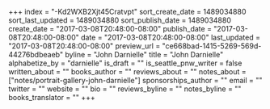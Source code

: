 +++
index = "-Kd2WXB2Xjt45Cratvpt"
sort_create_date = 1489034880
sort_last_updated = 1489034880
sort_publish_date = 1489034880
create_date = "2017-03-08T20:48:00-08:00"
publish_date = "2017-03-08T20:48:00-08:00"
date = "2017-03-08T20:48:00-08:00"
last_updated = "2017-03-08T20:48:00-08:00"
preview_url = "ce668bad-1415-5269-569d-44276bdbeaeb"
byline = "John Darnielle"
title = "John Darnielle"
alphabetize_by = "darnielle"
is_draft = ""
is_seattle_pnw_writer = false
written_about = ""
books_author = ""
reviews_about = ""
notes_about = ["notes/portrait-gallery-john-darnielle"]
sponsorships_author = ""
email = ""
twitter = ""
website = ""
bio = ""
reviews_byline = ""
notes_byline = ""
books_translator = ""
+++
